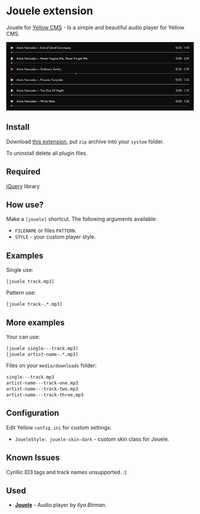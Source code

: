 Jouele extension
================
Jouele for [Yellow CMS](https://github.com/datenstrom/yellow) - Is a simple and beautiful audio player for Yellow CMS.

![Jouele for Yellow CMS](https://raw.githubusercontent.com/kodersha/yellow-jouele/master/jouele-screenshot.png)

Install
-------
Download [this extension](https://github.com/kodersha/yellow-jouele/archive/master.zip), put `zip` archive into your `system` folder.

To uninstall delete all plugin files.

Required
--------
[jQuery](https://jquery.com) library

How use?
--------
Make a `[jouele]` shortcut. The following arguments available:

- `FILENAME` or files `PATTERN`.
- `STYLE` - your custom player style. 

Examples
--------
Single use:

```
[jouele track.mp3]
```

Pattern use:

```
[jouele track-.*.mp3]
```

More examples
-------
Your can use:

    [jouele single---track.mp3]
    [jouele artist-name-.*.mp3]

Files on your `media/downloads` folder:

    single---track.mp3
    artist-name---track-one.mp3
    artist-name---track-two.mp3
    artist-name---track-three.mp3

Configuration
-------------
Edit Yellow `config.ini` for custom settings:

- `JoueleStyle: jouele-skin-dark` - custom skin class for Jouele.

Known Issues
------------
Cyrillic ID3 tags and track names unsupported. :(

Used
-------
* **[Jouele](https://ilyabirman.net/projects/jouele/)** - Audio player by *Ilya Birman*.
